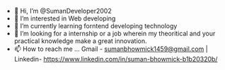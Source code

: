 - 👋 Hi, I’m @SumanDeveloper2002
- 👀 I’m interested in Web developing
- 🌱 I’m currently learning forntend developing technology
- 💞️ I’m looking for a internship or a job wherein my theoritical and your practical knowledge make a great innovation.
- 📫 How to reach me ... Gmail - sumanbhowmick1459@gmail.com | Linkedin- https://www.linkedin.com/in/suman-bhowmick-b1b20320b/

<!---
SumanDeveloper2002/SumanDeveloper2002 is a ✨ special ✨ repository because its `README.md` (this file) appears on your GitHub profile.
You can click the Preview link to take a look at your changes.
--->
